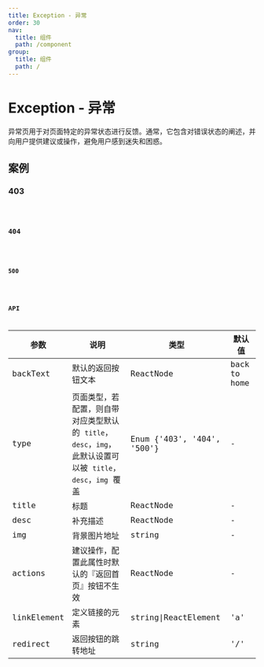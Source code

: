 ```yaml
---
title: Exception - 异常
order: 30
nav:
  title: 组件
  path: /component
group:
  title: 组件
  path: /
---
```


# Exception - 异常

异常页用于对页面特定的异常状态进行反馈。通常，它包含对错误状态的阐述，并向用户提供建议或操作，避免用户感到迷失和困惑。

## 案例

### 403

<code src="../demos/exception/403.tsx" />

### 404

<code src="../demos/exception/404.tsx" />

### 500

<code src="../demos/exception/500.tsx" />

## API

| 参数 | 说明 | 类型 | 默认值 |
| --- | --- | --- | --- |
| backText | 默认的返回按钮文本 | ReactNode | back to home |
| type | 页面类型，若配置，则自带对应类型默认的 `title`，`desc`，`img`，此默认设置可以被 `title`，`desc`，`img` 覆盖 | Enum {'403', '404', '500'} | - |
| title | 标题 | ReactNode | - |
| desc | 补充描述 | ReactNode | - |
| img | 背景图片地址 | string | - |
| actions | 建议操作，配置此属性时默认的『返回首页』按钮不生效 | ReactNode | - |
| linkElement | 定义链接的元素 | string\|ReactElement | 'a' |
| redirect | 返回按钮的跳转地址 | string | '/' |
